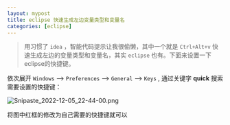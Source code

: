 ```yaml
---
layout: mypost
title: eclipse 快速生成左边变量类型和变量名
categories: [eclipse]
---
```


> 用习惯了 `idea` ，智能代码提示让我很偷懒，其中一个就是 `Ctrl+Alt+v` 快速生成左边的变量类型和变量名，其实 `eclipse` 也有。下面来设置一下eclipse的快捷键。

依次展开 `Windows` --> `Preferences` --> `General` --> `Keys`  , 通过关键字 **quick** 搜索需要设置的快捷键：

![Snipaste_2022-12-05_22-44-00.png](Snipaste_2022-12-05_22-44-00.png)

将图中红框的修改为自己需要的快捷键就可以
